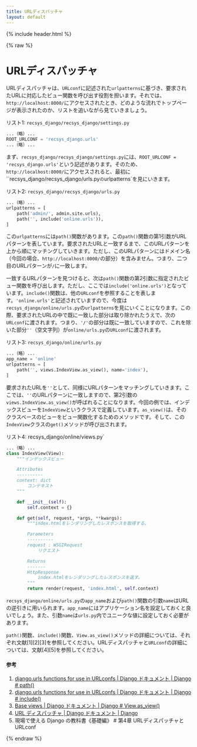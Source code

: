 ```yaml
---
title: URLディスパッチャ
layout: default
---
```


{% include header.html %}

{% raw %}

# URLディスパッチャ

URLディスパッチャは、`URLconf`に記述された`urlpatterns`に基づき、要求されたURLに対応したビュー関数を呼び出す役割を担います。それでは、`http://localhost:8000/`にアクセスされたとき、どのような流れでトップページが表示されたのか、リストを追いながら見ていきましょう。

リスト1: `recsys_django/recsys_django/settings.py`
```py
...（略）...
ROOT_URLCONF = 'recsys_django.urls'
...（略）...
```

まず、`recsys_django/recsys_django/settings.py`には、`ROOT_URLCONF = 'recsys_django.urls'`という記述があります。そのため、`http://localhost:8000/`にアクセスされると、最初に``recsys_django/recsys_django/urls.py`の`urlpatterns`を見にいきます。

リスト2: `recsys_django/recsys_django/urls.py`
```py
...（略）...
urlpatterns = [
    path('admin/', admin.site.urls),
    path('', include('online.urls')),
]
```

この`urlpatterns`には`path()`関数があります。この`path()`関数の第1引数がURLパターンを表しています。要求されたURLと一致するまで、このURLパターンを上から順にマッチングしていきます。ただし、このURLパターンにはドメイン名（今回の場合、`http://localhost:8000/`の部分）を含みません。つまり、二つ目のURLパターンが`/`に一致します。

一致するURLパターンを見つけると、次は`path()`関数の第2引数に指定されたビュー関数を呼び出します。ただし、ここでは`include('online.urls')`となっています。`include()`関数は、他の`URLconf`を参照することを表します。`'online.urls'`と記述されていますので、今度は`recsys_django/online/urls.py`の`urlpatterns`を見にいくことになります。この際、要求されたURLの中で既に一致した部分は取り除かれたうえで、次の`URLconf`に渡されます。つまり、`'/'`の部分は既に一致していますので、これを除いた部分`''`（空文字列）が`online/urls.py`の`URLconf`に渡されます。

リスト3: `recsys_django/online/urls.py`
```py
...（略）...
app_name = 'online'
urlpatterns = [
    path('', views.IndexView.as_view(), name='index'),
]
```

要求されたURLを`''`として、同様にURLパターンをマッチングしていきます。ここでは、`''`のURLパターンに一致しますので、第2引数の`views.IndexView.as_view()`が呼ばれることになります。今回の例では、インデックスビューを`IndexView`というクラスで定義しています。`as_view()`は、そのクラスベースのビューをビュー関数化するためのメソッドです。そして、この`IndexView`クラスの`get()`メソッドが呼び出されます。

リスト4: recsys_django/online/views.py`
```py
...（略）...
class IndexView(View):
    """インデックスビュー

    Attributes
    ----------
    context: dict
        コンテキスト
    """

    def __init__(self):
        self.context = {}

    def get(self, request, *args, **kwargs):
        """index.htmlをレンダリングしたレスポンスを取得する。

        Parameters
        ----------
        request : WSGIRequest
            リクエスト

        Returns
        -------
        HttpResponse
            index.htmlをレンダリングしたレスポンスを返す。
        """
        return render(request, 'index.html', self.context)
```

`recsys_django/online/urls.py`の`app_name`および`path()`関数の引数`name`はURLの逆引きに用いられます。`app_name`にはアプリケーション名を設定しておくと良いでしょう。また、引数`name`は`urls.py`内でユニークな値に設定しておく必要があります。

`path()`関数、`include()`関数、`View.as_view()`メソッドの詳細については、それぞれ文献[1][2][3]を参照してください。URLディスパッチャと`URLconf`の詳細については、文献[4][5]を参照してください。

#### 参考
1. [django.urls functions for use in URLconfs | Django ドキュメント | Django # path()](https://docs.djangoproject.com/ja/4.1/ref/urls/#django.urls.path)
1. [django.urls functions for use in URLconfs | Django ドキュメント | Django # include()](https://docs.djangoproject.com/ja/4.1/ref/urls/#django.urls.include)
1. [Base views | Django ドキュメント | Django # View.as_view()](https://docs.djangoproject.com/ja/4.1/ref/class-based-views/base/#django.views.generic.base.View.as_view)
1. [URL ディスパッチャ | Django ドキュメント | Django](https://docs.djangoproject.com/ja/4.1/topics/http/urls/)
1. 現場で使える Django の教科書《基礎編》 # 第4章 URLディスパッチャとURLconf

{% endraw %}
